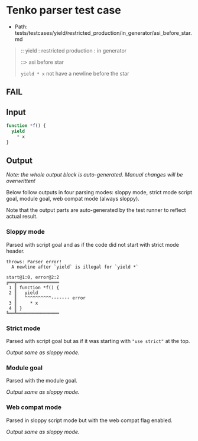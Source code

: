 # Tenko parser test case

- Path: tests/testcases/yield/restricted_production/in_generator/asi_before_star.md

> :: yield : restricted production : in generator
>
> ::> asi before star
>
> `yield * x` not have a newline before the star

## FAIL

## Input

`````js
function *f() {
  yield
    * x
}
`````

## Output

_Note: the whole output block is auto-generated. Manual changes will be overwritten!_

Below follow outputs in four parsing modes: sloppy mode, strict mode script goal, module goal, web compat mode (always sloppy).

Note that the output parts are auto-generated by the test runner to reflect actual result.

### Sloppy mode

Parsed with script goal and as if the code did not start with strict mode header.

`````
throws: Parser error!
  A newline after `yield` is illegal for `yield *`

start@1:0, error@2:2
╔══╦════════════════
 1 ║ function *f() {
 2 ║   yield
   ║   ^^^^^^^^^^------- error
 3 ║     * x
 4 ║ }
╚══╩════════════════

`````

### Strict mode

Parsed with script goal but as if it was starting with `"use strict"` at the top.

_Output same as sloppy mode._

### Module goal

Parsed with the module goal.

_Output same as sloppy mode._

### Web compat mode

Parsed in sloppy script mode but with the web compat flag enabled.

_Output same as sloppy mode._
